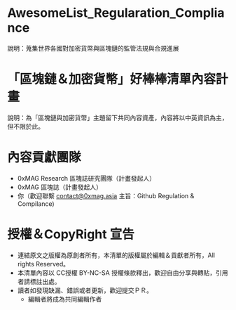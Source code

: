 # AwesomeList_Regularation_Compliance
說明：蒐集世界各國對加密貨幣與區塊鏈的監管法規與合規進展

# 「區塊鏈＆加密貨幣」好棒棒清單內容計畫

說明：為「區塊鏈與加密貨幣」主題留下共同內容資產，內容將以中英資訊為主，但不限於此。

# 內容貢獻團隊
- 0xMAG Research 區塊誌研究團隊（計畫發起人）
- 0xMAG 區塊誌（計畫發起人）
- 你（歡迎聯繫 contact@0xmag.asia 主旨：Github Regulation & Compilance)

# 授權＆CopyRight 宣告

- 連結原文之版權為原創者所有，本清單的版權屬於編輯＆貢獻者所有，All rights Reserved。
- 本清單內容以 CC授權 BY-NC-SA 授權條款釋出，歡迎自由分享與轉貼，引用者請標註出處。
- 讀者如發現缺漏、錯誤或者更新，歡迎提交ＰＲ。
  - 編輯者將成為共同編輯作者

